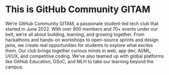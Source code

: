 # This is GitHub Community GITAM
We’re GitHub Community GITAM, a passionate student-led tech club that started in June 2022. With over 900 members and 70+ events under our belt, we’re all about building, learning, and growing together. From hackathons and hands-on workshops to open-source sprints and design jams, we create real opportunities for students to explore what excites them. Our club brings together curious minds in web, app dev, AI/ML, UI/UX, and competitive coding. We’ve also teamed up with global platforms like GitHub Education, GSoC, and MLH to take our learning beyond the campus.
